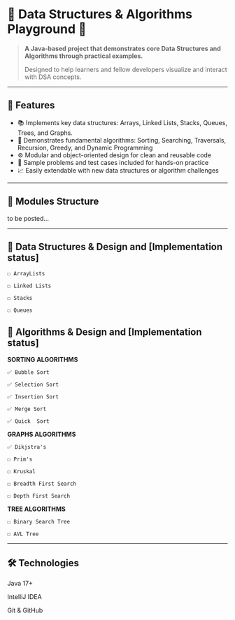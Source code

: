 # 🧠 Data Structures & Algorithms Playground 🚀

> **A Java-based project that demonstrates core Data Structures and Algorithms through practical examples.**
> 
> Designed to help learners and fellow developers visualize and interact with DSA concepts.

---

## 📌 Features

- 📚 Implements key data structures: Arrays, Linked Lists, Stacks, Queues, Trees, and Graphs.
- 🔄 Demonstrates fundamental algorithms: Sorting, Searching, Traversals, Recursion, Greedy, and Dynamic Programming
- ⚙️ Modular and object-oriented design for clean and reusable code
- 🧪 Sample problems and test cases included for hands-on practice
- 📈 Easily extendable with new data structures or algorithm challenges

---

## 🧱 Modules Structure

 to be posted...

---
## 🧠 Data Structures & Design and [Implementation status]

    ☐ ArrayLists

    ☐ Linked Lists

    ☐ Stacks

    ☐ Queues



## 🧠 Algorithms & Design and [Implementation status]

**SORTING ALGORITHMS** 

    ✅ Bubble Sort

    ✅ Selection Sort

    ✅ Insertion Sort

    ✅ Merge Sort

    ✅ Quick  Sort

**GRAPHS ALGORITHMS**

    ✅ Dikjstra's 

    ☐ Prim's

    ☐ Kruskal

    ☐ Breadth First Search

    ☐ Depth First Search

**TREE ALGORITHMS**

    ☐ Binary Search Tree

    ☐ AVL Tree

---



## 🛠 Technologies
Java 17+

IntelliJ IDEA

Git & GitHub
